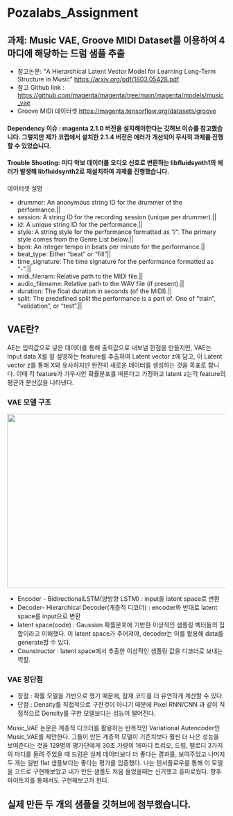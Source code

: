 # Pozalabs_Assignment

## 과제: Music VAE, Groove MIDI Dataset를 이용하여 4마디에 해당하는 드럼 샘플 추출

- 참고논문: "A Hierarchical Latent Vector Model for Learning Long-Term Structure in Music" https://arxiv.org/pdf/1803.05428.pdf
- 참고 Github link : https://github.com/magenta/magenta/tree/main/magenta/models/music_vae
- Groove MIDI 데이터셋 https://magenta.tensorflow.org/datasets/groove


#### Dependency 이슈 : magenta 2.1.0 버전을 설치해야한다는 깃허브 이슈를 참고했습니다. 그렇지만 제가 코랩에서 설치한 2.1.4 버전은 에러가 개선되어 무사히 과제를 진행할 수 있었습니다. 
#### Trouble Shooting: 미디 악보 데이터를 오디오 신호로 변환하는 libfluidsynth1의 에러가 발생해 libfluidsynth2로 재설치하여 과제를 진행했습니다.


데이터셋 설명

- drummer: An anonymous string ID for the drummer of the performance.||
- session:	A string ID for the recording session (unique per drummer).||
- id: A unique string ID for the performance.||
- style:	A string style for the performance formatted as “<primary>/<secondary>”. The primary style comes from the Genre List below.||
- bpm:	An integer tempo in beats per minute for the performance.||
- beat_type:	Either “beat” or “fill”||
- time_signature:	The time signature for the performance formatted as “<numerator>-<denominator>”.||
- midi_filenam:	Relative path to the MIDI file.||
- audio_filename:	Relative path to the WAV file (if present).||
- duration: The float duration in seconds (of the MIDI).||
- split: The predefined split the performance is a part of. One of “train”, “validation”, or “test”.||

  
## VAE란?

AE는 입력값으로 넣은 데이터를 통해 출력값으로 내보낼 한점을 만들지만, VAE는 Input data X를 잘 설명하는 feature를 추출하여 Latent vector z에 담고, 이 Latent vector z를 통해 X와 유사하지만 완전히 새로운 데이터를 생성하는 것을 목표로 합니다. 이때 각 feature가 가우시안 확률분포를 따른다고 가정하고 latent z는각 feature의 평균과 분산값을 나타낸다.  
  
### VAE 모델 구조

<p align="center">
<img src="https://miro.medium.com/max/828/1*5Hx_2zTLXablceCOMpAP-g.webp" width="600" height="400" /> 
</p>
  
- Encoder - BidirectionalLSTM(양방향 LSTM) : input을 latent space로 변환
- Decoder-  Hierarchical Decoder(계층적 디코더) : encoder와 반대로 latent space를 input으로 변환
- latent space(code) : Gaussian 확률분포에 기반한 이상적인 샘플링 벡터들의 집합이라고 이해했다.  이 latent space가 주어져야, decoder는 이를 활용해 data를 generate할 수 있다.
- Counstructor : latent space에서 추출한 이상적인 샘플링 값을 디코더로 보내는 역할.
  
  
### VAE 장단점
- 장점 : 확률 모델을 기반으로 했기 때문에, 잠재 코드를 더 유연하게 계산할 수 있다.
- 단점 : Density를 직접적으로 구한것이 아니기 때문에 Pixel RNN/CNN 과 같이 직접적으로 Density를 구한 모델보다는 성능이 떨어진다.


Music_VAE 논문은 계층적 디코더를 활용하는 반복적인 Variational Autencoder인 Music_VAE를 제안한다. 그들이 만든 계층적 모델이 기준치보다 훨씬 더 나은 성능을 보여준다는 것을 129명의 평가단에게 30초 가량의 16마디 트리오, 드럼, 멜로디 3가지의 마디를 들려 주었을 때 드럼은 실제 데이터보다 더 좋다는 결과를, 보여주었고 나머지 두 개는 일반 flat 샘플보다는 좋다는 평가를 입증했다. 
나는 텐서플로우를 통해 이 모델을 코드로 구현해보았고 내가 만든 샘플도 처음 들었을때는 신기했고 흥미로웠다. 향후 파이토치를 통해서도 구현해보고자 한다. 

## 실제 만든 두 개의 샘플을 깃허브에 첨부했습니다.
